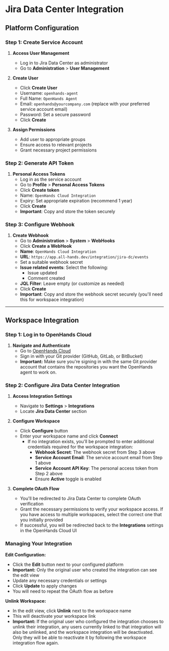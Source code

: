 # Jira Data Center Integration

## Platform Configuration

### Step 1: Create Service Account

1. **Access User Management**
   - Log in to Jira Data Center as administrator
   - Go to **Administration** > **User Management**

2. **Create User**
   - Click **Create User**
   - Username: `openhands-agent`
   - Full Name: `OpenHands Agent`
   - Email: `openhands@yourcompany.com` (replace with your preferred service account email)
   - Password: Set a secure password
   - Click **Create**

3. **Assign Permissions**
   - Add user to appropriate groups
   - Ensure access to relevant projects
   - Grant necessary project permissions

### Step 2: Generate API Token

1. **Personal Access Tokens**
   - Log in as the service account
   - Go to **Profile** > **Personal Access Tokens**
   - Click **Create token**
   - Name: `OpenHands Cloud Integration`
   - Expiry: Set appropriate expiration (recommend 1 year)
   - Click **Create**
   - **Important**: Copy and store the token securely

### Step 3: Configure Webhook

1. **Create Webhook**
   - Go to **Administration** > **System** > **WebHooks**
   - Click **Create a WebHook**
   - **Name**: `OpenHands Cloud Integration`
   - **URL**: `https://app.all-hands.dev/integration/jira-dc/events`
   - Set a suitable webhook secret
   - **Issue related events**: Select the following:
     - Issue updated
     - Comment created
   - **JQL Filter**: Leave empty (or customize as needed)
   - Click **Create**
   - **Important**: Copy and store the webhook secret securely (you'll need this for workspace integration)

---

## Workspace Integration

### Step 1: Log in to OpenHands Cloud

1. **Navigate and Authenticate**
   - Go to [OpenHands Cloud](https://app.all-hands.dev/)
   - Sign in with your Git provider (GitHub, GitLab, or BitBucket)
   - **Important:** Make sure you're signing in with the same Git provider account that contains the repositories you want the OpenHands agent to work on.

### Step 2: Configure Jira Data Center Integration

1. **Access Integration Settings**
   - Navigate to **Settings** > **Integrations**
   - Locate **Jira Data Center** section

2. **Configure Workspace**
   - Click **Configure** button
   - Enter your workspace name and click **Connect**
      - If no integration exists, you'll be prompted to enter additional credentials required for the workspace integration:
         - **Webhook Secret**: The webhook secret from Step 3 above
         - **Service Account Email**: The service account email from Step 1 above
         - **Service Account API Key**: The personal access token from Step 2 above
         - Ensure **Active** toggle is enabled

3. **Complete OAuth Flow**
   - You'll be redirected to Jira Data Center to complete OAuth verification
   - Grant the necessary permissions to verify your workspace access. If you have access to multiple workspaces, select the correct one that you initially provided
   - If successful, you will be redirected back to the **Integrations** settings in the OpenHands Cloud UI

### Managing Your Integration

**Edit Configuration:**
- Click the **Edit** button next to your configured platform
- **Important:** Only the original user who created the integration can see the edit view
- Update any necessary credentials or settings
- Click **Update** to apply changes
- You will need to repeat the OAuth flow as before

**Unlink Workspace:**
- In the edit view, click **Unlink** next to the workspace name
- This will deactivate your workspace link
- **Important:** If the original user who configured the integration chooses to unlink their integration, any users currently linked to that integration will also be unlinked, and the workspace integration will be deactivated. Only they will be able to reactivate it by following the workspace integration flow again.
